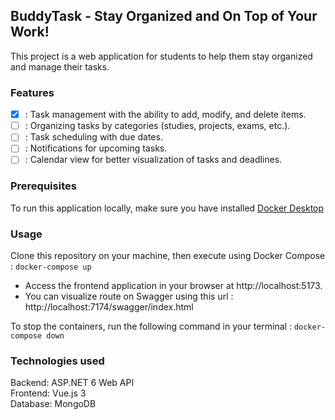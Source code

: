 ## BuddyTask - Stay Organized and On Top of Your Work!

This project is a web application for students to help them stay organized and manage their tasks.

### Features

- [x] : Task management with the ability to add, modify, and delete items.
- [ ] : Organizing tasks by categories (studies, projects, exams, etc.).
- [ ] : Task scheduling with due dates.
- [ ] : Notifications for upcoming tasks.
- [ ] : Calendar view for better visualization of tasks and deadlines.

### Prerequisites

To run this application locally, make sure you have installed [Docker Desktop](https://docs.docker.com/desktop/install/windows-install/)

### Usage

Clone this repository on your machine, then execute using Docker Compose : `docker-compose up`

- Access the frontend application in your browser at http://localhost:5173.
- You can visualize route on Swagger using this url : http://localhost:7174/swagger/index.html

To stop the containers, run the following command in your terminal : `docker-compose down`

### Technologies used

Backend: ASP.NET 6 Web API                                       
Frontend: Vue.js 3                                                                                                                                                  
Database: MongoDB                                                                                                                                 
